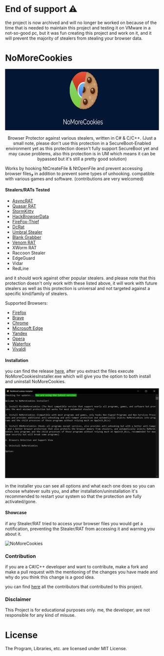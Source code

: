 # End of support ⚠
the project is now archived and will no longer be worked on because of the time that is needed to maintain this project and testing it on VMware in a not-so-good pc, but it was fun creating this project and work on it, and it will prevent the majority of stealers from stealing your browser data.

# NoMoreCookies
<p align="center">
<a href="#"><img src="https://github.com/AdvDebug/NoMoreCookies/blob/main/NoMoreCookiesNew.jpg" height="200"></a>
</p>
<p align="center">
Browser Protector against various stealers, written in C# & C/C++. (Just a small note, please don't use this protection in a SecureBoot-Enabled environment yet as this protection doesn't fully support SecureBoot yet and may cause problems, also this protection is in UM which means it can be bypassed but it's still a pretty good solution)
</p>

Works by hooking NtCreateFile & NtOpenFile and prevent accessing browser filesو in addition to prevent some types of unhooking. compatible with various games and software. (contributions are very welcomed)

#### Stealers/RATs Tested
* <a href="https://github.com/NYAN-x-CAT/AsyncRAT-C-Sharp">AsyncRAT</a>
* <a href="https://github.com/quasar/Quasar">Quasar RAT</a>
* <a href="https://github.com/swagkarna/StormKitty">StormKitty</a>
* <a href="https://github.com/moonD4rk/HackBrowserData">HackBrowserData</a>
* <a href="https://github.com/LimerBoy/FireFox-Thief">FireFox-Thief</a>
* <a href="https://github.com/qwqdanchun/DcRat">DcRat</a>
* <a href="https://github.com/Blank-c/Umbral-Stealer">Umbral Stealer</a>
* <a href="https://github.com/Blank-c/Blank-Grabber">Blank Grabber</a>
* <a href="https://venomcontrol.com">Venom RAT</a>
* XWorm RAT
* Raccoon Stealer
* EdgeGuard
* Vidar
* RedLine

and it should work against other popular stealers. and please note that this protection doesn't only work with these listed above, it will work with future stealers as well as this protection is universal and not targeted against a specific kind/family of stealers.

Supported Browsers:

* <a href="https://www.mozilla.org/en-US/firefox/browsers">Firefox</a>
* <a href="https://brave.com">Brave<a/>
* <a href="https://www.google.com/chrome">Chrome</a>
* <a href="https://www.microsoft.com/en-us/edge">Microsoft Edge</a>
* <a href="https://browser.yandex.com">Yandex</a>
* <a href="https://www.opera.com">Opera</a>
* <a href="https://www.waterfox.net">Waterfox</a>
* <a href="https://vivaldi.com">Vivaldi</a>
#### Installation 
you can find the release <a href="https://github.com/AdvDebug/NoMoreCookies/releases/latest">here</a>, after you extract the files execute NoMoreCookiesInstaller.exe which will give you the option to both install and uninstall NoMoreCookies.

<a href="#installation"><img src="https://github.com/AdvDebug/NoMoreCookies/blob/main/NoMoreCookiesInstallerr.PNG?raw=true"></img></a>

in the installer you can see all options and what each one does so you can choose whatever suits you, and after installation/uninstallation it's recommended to restart your system so that the protection are fully activated/gone.

#### Showcase
if any Stealer/RAT tried to access your browser files you would get a notification, preventing the Stealer/RAT from accessing it and warning you about it.


![NoMoreCookies](https://github.com/AdvDebug/NoMoreCookies/assets/90452585/ad4d07bf-2b84-488f-8bad-cf8241c89d84)

### Contribution

if you are a C#/C++ developer and want to contribute, make a fork and make a pull request with the mentioning of the changes you have made and why do you think this change is a good idea.

you can find <a href="https://github.com/AdvDebug/NoMoreCookies/blob/main/CONTRIBUTORS.md">here</a> all the contributors that contributed to this project.

### Disclaimer

This Project is for educational purposes only. me, the developer, are not responsible for any kind of misuse.

# License
The Program, Libraries, etc. are licensed under MIT License.

